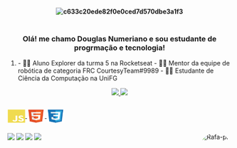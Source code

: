<h4 align="center">
 
![c633c20ede82f0e0ced7d570dbe3a1f3](https://user-images.githubusercontent.com/70382532/138322189-2db8df52-9dcb-40a0-88a8-c365466bd33d.gif)

</h4>

<h3 align="center">  <br>
 Olá! me chamo Douglas Numeriano e sou estudante de progrmação e tecnologia!
</h3>
<ol>
  <li list-style-type= circle>
- 🚀💜 Aluno Explorer da turma 5 na Rocketseat
- 🤖💙 Mentor da equipe de robótica de categoria FRC CourtesyTeam#9989
- 📙🧡 Estudante de Ciência da Computação na UniFG
  </li>
</ol>

<div align="center">
  <a href="https://github.com/SaouronNoMosuko">
  <img height="180em" src="https://github-readme-stats.vercel.app/api?username=SauronNoMosuko&show_icons=true&theme=codeSTACKr&include_all_commits=true&count_private=true"/>
  <img height="180em" src="https://github-readme-stats.vercel.app/api/top-langs/?username=SauronNoMosuko&layout=compact&langs_count=7&theme=codeSTACKr"/>
</div>

##

 <img align="center" alt="Rafa-Js" height="30" width="40" src="https://raw.githubusercontent.com/devicons/devicon/master/icons/javascript/javascript-plain.svg">
 <img align="center" alt="Rafa-HTML" height="30" width="40" src="https://raw.githubusercontent.com/devicons/devicon/master/icons/html5/html5-original.svg">
 <img align="center" alt="Rafa-CSS" height="30" width="40" src="https://raw.githubusercontent.com/devicons/devicon/master/icons/css3/css3-original.svg">
  
</div>
  
  ###
 
   <a href="https://www.linkedin.com/in/douglas-numeriano-7405b5235/#education" target="_blank"><img src="https://img.shields.io/badge/LinkedIn-0077B5?style=for-the-badge&logo=linkedin&logoColor=white" target="_blank"></a>
    <a href="mailto:douglasnumeriano11@hotmail.com?subject=%3CInforma%C3%A7%C3%A3o%20necess%C3%A1ria%3E&body=%3CInforma%C3%A7%C3%A3o%20necess%C3%A1ria%3E" target="_blank"><img src="https://img.shields.io/badge/Microsoft_Outlook-0078D4?style=for-the-badge&logo=microsoft-outlook&logoColor=white" target="_blank"></a>
    <a href="https://discord.gg/ZkKDWGXQUp" target="_blank"><img src="https://img.shields.io/badge/Discord-7289DA?style=for-the-badge&logo=discord&logoColor=white" target="_blank"></a>
     <a href="https://www.instagram.com/_douglaaass_" target="_blank"><img src="https://img.shields.io/badge/-Instagram-%23E4405F?style=for-the-badge&logo=instagram&logoColor=white" target="_blank"></a>
      <img align="right" alt="Rafa-pic" height="150" style="border-radius:50px;" src="https://i.picasion.com/pic92/d94be0dcd7cfa1fbf5f7534a51143bc2.gif">
   
  
  
  
